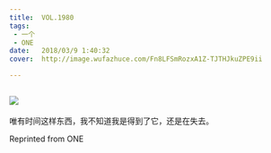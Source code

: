 ```yaml
---
title:	VOL.1980
tags:
 - 一个
 - ONE
date:	2018/03/9 1:40:32
cover:	http://image.wufazhuce.com/Fn8LFSmRozxA1Z-TJTHJkuZPE9ii

---
```

![](http://image.wufazhuce.com/Fn8LFSmRozxA1Z-TJTHJkuZPE9ii)
---

唯有时间这样东西，我不知道我是得到了它，还是在失去。
 
Reprinted from ONE

